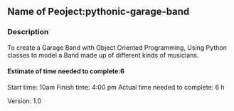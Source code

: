 ## Name of Peoject:pythonic-garage-band 

### Description

To create a Garage Band with Object Oriented Programming, Using Python classes to model a Band made up of different kinds of musicians.




#### Estimate of time needed to complete:6

Start time: 10am Finish time: 4:00 pm Actual time needed to complete: 6 h

Version: 1.0

